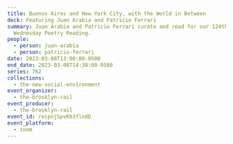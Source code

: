 ```yaml
---
title: Buenos Aires and New York City, with the World in Between
deck: Featuring Juan Arabia and Patricio Ferrari
summary: Juan Arabia and Patricio Ferrari curate and read for our 124th
  Wednesday Poetry Reading.
people:
  - person: juan-arabia
  - person: patricio-ferrari
date: 2023-03-08T13:00:00-0500
end_date: 2023-03-08T14:30:00-0500
series: 762
collections:
  - the-new-social-environment
event_organizer:
  - the-brooklyn-rail
event_producer:
  - the-brooklyn-rail
event_id: recpnjSpvKb3flndD
event_platform:
  - zoom
---
```

